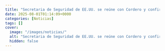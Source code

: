 ```yaml
---
title: "Secretaria de Seguridad de EE.UU. se reúne con Cordero y confirma la Visa Waiver y colaboración en la entrega de datos biométricos"
date: 2025-08-01T01:14:09+0000
categories: [Noticias]
tags: []
cover:
  image: "/images/noticias/"
  alt: "Secretaria de Seguridad de EE.UU. se reúne con Cordero y confirma la Visa Waiver y colaboración en la entrega de datos biométricos"
  hidden: false
---
```



